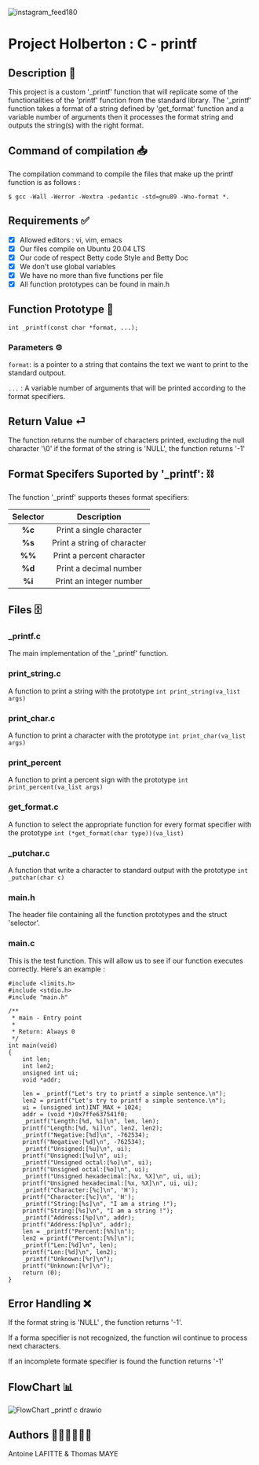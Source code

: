 ![instagram_feed180](https://github.com/user-attachments/assets/6ee6244d-5e42-4ec7-9122-8d086b28f423)
# Project Holberton : C - printf

## Description 📄

This project is a custom '_printf' function that will replicate some of the functionalities of the 'printf'
function from the standard library.
The '_printf' function takes a format of a string defined by 'get_format' function and a variable number of arguments
then it processes the format string and outputs the string(s) with the right format.

## Command of compilation 📥

The compilation command to compile the files that make up the printf function is as follows :

`$ gcc -Wall -Werror -Wextra -pedantic -std=gnu89 -Wno-format *.`

## Requirements ✅

- [x] Allowed editors : vi, vim, emacs
- [x] Our files compile on Ubuntu 20.04 LTS
- [x] Our code of respect Betty code Style and Betty Doc
- [x] We don't use global variables
- [x] We have no more than five functions per file
- [x] All function prototypes can be found in main.h

## Function Prototype 📁

`int _printf(const char *format, ...);`

### Parameters ⚙️

`format`: is a pointer to a string that contains the text we want to print to the standard outpout.

`...` : A variable number of arguments that will be printed according to the format specifiers.

## Return Value ⏎

The function returns the number of characters printed, excluding the null character '\0'
if the format of the string is 'NULL', the function returns '-1'

## Format Specifers Suported by '_printf': ⛓️

The function '_printf' supports theses format specifiers:

| Selector  |         Description           |
|:---------:|:-----------------------------:|
|  **%c**   |   Print a single character    |
|  **%s**   |  Print a string of character  |
|  **%%**   |  Print a percent character    |
|  **%d**   |    Print a decimal number     |
|  **%i**   |   Print an integer number     |

## Files 🗄️

### _printf.c
The main implementation of the '_printf' function.

### print_string.c
A function to print a string with the prototype `int print_string(va_list args)`

### print_char.c
A function to print a character with the prototype `int print_char(va_list args)`

### print_percent
A function to print a percent sign with the prototype `int print_percent(va_list args)`

### get_format.c 
A function to select the appropriate function for every format specifier with the prototype `int (*get_format(char type))(va_list)`

### _putchar.c
A function that write a character to standard output with the prototype `int _putchar(char c)`

### main.h
The header file containing all the function prototypes and the struct 'selector'. 

### main.c
This is the test function. This will allow us to see if our function executes correctly. Here's an example :

```
#include <limits.h>
#include <stdio.h>
#include "main.h"

/**
 * main - Entry point
 *
 * Return: Always 0
 */
int main(void)
{
    int len;
    int len2;
    unsigned int ui;
    void *addr;

    len = _printf("Let's try to printf a simple sentence.\n");
    len2 = printf("Let's try to printf a simple sentence.\n");
    ui = (unsigned int)INT_MAX + 1024;
    addr = (void *)0x7ffe637541f0;
    _printf("Length:[%d, %i]\n", len, len);
    printf("Length:[%d, %i]\n", len2, len2);
    _printf("Negative:[%d]\n", -762534);
    printf("Negative:[%d]\n", -762534);
    _printf("Unsigned:[%u]\n", ui);
    printf("Unsigned:[%u]\n", ui);
    _printf("Unsigned octal:[%o]\n", ui);
    printf("Unsigned octal:[%o]\n", ui);
    _printf("Unsigned hexadecimal:[%x, %X]\n", ui, ui);
    printf("Unsigned hexadecimal:[%x, %X]\n", ui, ui);
    _printf("Character:[%c]\n", 'H');
    printf("Character:[%c]\n", 'H');
    _printf("String:[%s]\n", "I am a string !");
    printf("String:[%s]\n", "I am a string !");
    _printf("Address:[%p]\n", addr);
    printf("Address:[%p]\n", addr);
    len = _printf("Percent:[%%]\n");
    len2 = printf("Percent:[%%]\n");
    _printf("Len:[%d]\n", len);
    printf("Len:[%d]\n", len2);
    _printf("Unknown:[%r]\n");
    printf("Unknown:[%r]\n");
    return (0);
}
```

## Error Handling ❌

If the format string is 'NULL' , the function returns '-1'.

If a forma specifier is not recognized, the function wil continue to process next characters.

If an incomplete formate specifier is found the function returns '-1'

## FlowChart 📊
![FlowChart _printf c drawio](https://github.com/user-attachments/assets/3df8c7de-a100-4562-9e13-c0e52e209418)

## Authors 👨🏻‍💻👨🏻‍💻
Antoine LAFITTE & Thomas MAYE

